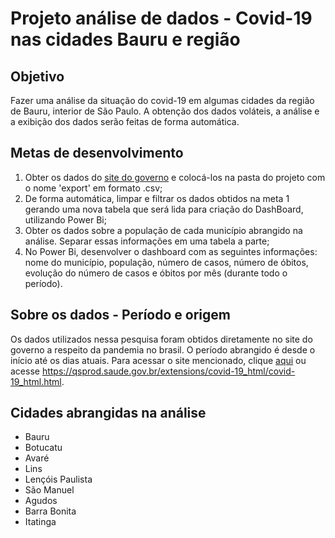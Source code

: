 # Projeto análise de dados - Covid-19 nas cidades Bauru e região

## Objetivo

Fazer uma análise da situação do covid-19 em algumas cidades da região de Bauru, interior de São Paulo. A obtenção dos dados voláteis, a análise e a exibição dos dados serão feitas de forma automática.

## Metas de desenvolvimento
1. Obter os dados do [site do governo](https://qsprod.saude.gov.br/extensions/covid-19_html/covid-19_html.html) e colocá-los na pasta do projeto com o nome 'export' em formato .csv;
2. De forma automática, limpar e filtrar os dados obtidos na meta 1 gerando uma nova tabela que será lida para criação do DashBoard, utilizando Power Bi;
3. Obter os dados sobre a população de cada município abrangido na análise. Separar essas informações em uma tabela a parte;
4. No Power Bi, desenvolver o dashboard com as seguintes informações: nome do município, população, número de casos, número de óbitos, evolução do número de casos e óbitos por mês (durante todo o período). 

## Sobre os dados - Período e origem
Os dados utilizados nessa pesquisa foram obtidos diretamente no site do governo a respeito da pandemia no brasil. O período abrangido é desde o início até os dias atuais. Para acessar o site mencionado, clique [aqui](https://qsprod.saude.gov.br/extensions/covid-19_html/covid-19_html.html) ou acesse https://qsprod.saude.gov.br/extensions/covid-19_html/covid-19_html.html.

## Cidades abrangidas na análise
- Bauru
- Botucatu
- Avaré
- Lins
- Lençóis Paulista
- São Manuel
- Agudos
- Barra Bonita
- Itatinga